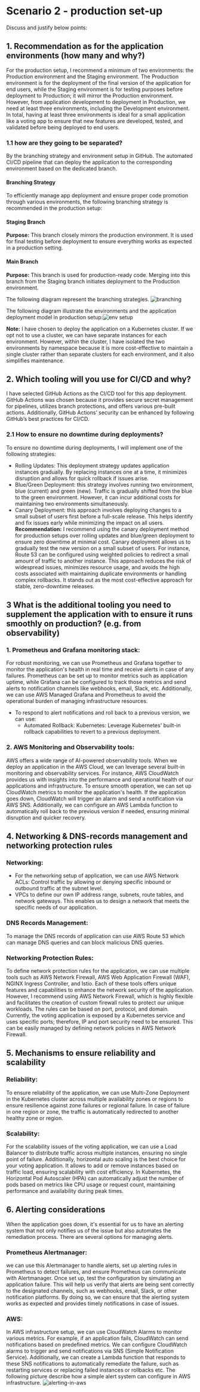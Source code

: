 # Scenario 2 - production set-up
Discuss and justify below points: 

## 1. Recommendation as for the application environments (how many and why?) 

For the production setup, I recommend a minimum of two environments: the Production environment and the Staging environment. The Production environment is for the deployment of the final version of the application for end users, while the Staging environment is for testing purposes before deployment to Production; it will mirror the Production environment. However, from application development to deployment in Production, we need at least three environments, including the Development environment. In total, having at least three environments is ideal for a small application like a voting app to ensure that new features are developed, tested, and validated before being deployed to end users.

### 1.1	how are they going to be separated?

By the branching strategy and environment setup in GitHub. The automated CI/CD pipeline that can deploy the application to the corresponding environment based on the dedicated branch. 
#### Branching Strategy
To efficiently manage app deployment and ensure proper code promotion through various environments, the following branching strategy is recommended in the production setup:

#### Staging Branch
 **Purpose:** This branch closely mirrors the production environment. It is used for final testing before deployment to ensure everything works as expected in a production setting.
#### Main Branch
**Purpose:** This branch is used for production-ready code. Merging into this branch from the Staging branch initiates deployment to the Production environment.

The following diagram represent the branching strategies. ![branching](branching.png)

The following diagram illustrate the environments and the application deployment model in production setup:![env setup](env-setup.png)
 
 **Note:** I have chosen to deploy the application on a Kubernetes cluster. If we opt not to use a cluster, we can have separate instances for each environment. However, within the cluster, I have isolated the two environments by namespace because it is more cost-effective to maintain a single cluster rather than separate clusters for each environment, and it also simplifies maintenance.

## 2. Which tooling will you use for CI/CD and why? 

I have selected GitHub Actions as the CI/CD tool for this app deployment. GitHub Actions was chosen because it provides secure secret management for pipelines, utilizes branch protections, and offers various pre-built actions. Additionally, GitHub Actions’ security can be enhanced by following GitHub’s best practices for CI/CD.

### 2.1 How to ensure no downtime during deployments? 
To ensure no downtime during deployments, I will implement one of the following strategies:
* Rolling Updates: 
 This deployment strategy updates application instances gradually. By replacing instances one at a time, it minimizes disruption and allows for quick rollback if issues arise.
* Blue/Green Deployment: this strategy involves running two environment, blue (current) and green (new). Traffic is gradually shifted from the blue to the green environment. However, it can incur additional costs for maintaining two environments simultaneously.
* Canary Deployment: this approach involves deploying changes to a small subset of users first before a full-scale release. This helps identify and fix issues early while minimizing the impact on all users.
**Recommendation:** 
I recommend using the canary deployment method for production setups over rolling updates and blue/green deployment to ensure zero downtime at minimal cost. Canary deployment allows us to gradually test the new version on a small subset of users. For instance, Route 53 can be configured using weighted policies to redirect a small amount of traffic to another instance. This approach reduces the risk of widespread issues, minimizes resource usage, and avoids the high costs associated with maintaining duplicate environments or handling complex rollbacks. It stands out as the most cost-effective approach for stable, zero-downtime releases.

## 3	What is the additional tooling you need to supplement the application with to ensure it runs smoothly on production? (e.g. from observability) 

### 1.	Prometheus and Grafana monitoring stack:
For robust monitoring, we can use Prometheus and Grafana together to monitor the application's health in real time and receive alerts in case of any failures. Prometheus can be set up to monitor metrics such as application uptime, while Grafana can be configured to track those metrics and send alerts to notification channels like webhooks, email, Slack, etc. Additionally, we can use AWS Managed Grafana and Prometheus to avoid the operational burden of managing infrastructure resources.
- To respond to alert notifications and roll back to a previous version, we can use:
  - Automated Rollback:
      Kubernetes: Leverage Kubernetes' built-in rollback capabilities to revert to a previous deployment.


### 2.	AWS Monitoring and Observability tools:
AWS offers a wide range of AI-powered observability tools. When we deploy an application in the AWS Cloud, we can leverage several built-in monitoring and observability services. For instance, AWS CloudWatch provides us with insights into the performance and operational health of our applications and infrastructure. To ensure smooth operation, we can set up CloudWatch metrics to monitor the application's health. If the application goes down, CloudWatch will trigger an alarm and send a notification via AWS SNS. Additionally, we can configure an AWS Lambda function to automatically roll back to the previous version if needed, ensuring minimal disruption and quicker recovery.

## 4. Networking & DNS-records management and networking protection rules 

### Networking:
* For the networking setup of application, we can use AWS Network ACLs: Control traffic by allowing or denying specific inbound or outbound traffic at the subnet level.  
* VPCs to define our own IP address range, subnets, route tables, and network gateways. This enables us to design a network that meets the specific needs of our application.
### DNS Records Management:
To manage the DNS records of application can use AWS Route 53 which can manage DNS queries and can block malicious DNS queries.
### Networking Protection Rules:
To define network protection rules for the application, we can use multiple tools such as AWS Network Firewall, AWS Web Application Firewall (WAF), NGINX Ingress Controller, and Istio. Each of these tools offers unique features and capabilities to enhance the network security of the application. However, I recommend using AWS Network Firewall, which is highly flexible and facilitates the creation of custom firewall rules to protect our unique workloads. The rules can be based on port, protocol, and domain. Currently, the voting application is exposed by a Kubernetes service and uses specific ports; therefore, IP and port security need to be ensured. This can be easily managed by defining network policies in AWS Network Firewall.

## 5. Mechanisms to ensure reliability and scalability 
### Reliability: 
To ensure reliability of the application, we can use Multi-Zone Deployment in the Kubernetes cluster across multiple availability zones or regions to ensure resilience against zone failures or regional failure.  In case of failure in one region or zone, the traffic is automatically redirected to another healthy zone or region.
### Scalability: 
For the scalability issues of the voting application, we can use a Load Balancer to distribute traffic across multiple instances, ensuring no single point of failure. Additionally, horizontal auto scaling is the best choice for your voting application. It allows to add or remove instances based on traffic load, ensuring scalability with cost efficiency. In Kubernetes, the Horizontal Pod Autoscaler (HPA) can automatically adjust the number of pods based on metrics like CPU usage or request count, maintaining performance and availability during peak times.

## 6. Alerting considerations
When the application goes down, it's essential for us to have an alerting system that not only notifies us of the issue but also automates the remediation process. There are several options for managing alerts.
### Prometheus Alertmanager: 
we can use this Alertmanager to handle alerts, set up alerting rules in Prometheus to detect failures, and ensure Prometheus can communicate with Alertmanager. Once set up, test the configuration by simulating an application failure. This will help us verify that alerts are being sent correctly to the designated channels, such as webhooks, email, Slack, or other notification platforms. By doing so, we can ensure that the alerting system works as expected and provides timely notifications in case of issues.
###  AWS:  
In AWS infrastructure setup, we can use CloudWatch Alarms to monitor various metrics. For example, if an application fails, CloudWatch can send notifications based on predefined metrics. We can configure CloudWatch alarms to trigger and send notifications via SNS (Simple Notification Service). Additionally, we can create a Lambda function that responds to these SNS notifications to automatically remediate the failure, such as restarting services or replacing failed instances or rollbacks etc. The following picture describe how a simple alert system can configure in AWS infrastructure. ![alerting-in-aws](alerting.png)
 

  

